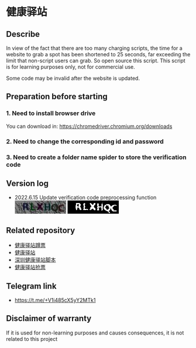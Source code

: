 # 健康驿站

## Describe

In view of the fact that there are too many charging scripts, the time for a website to grab a spot has been shortened to 25 seconds, far exceeding the limit that non-script users can grab. So open source this script. This script is for learning purposes only, not for commercial use.

Some code may be invalid after the website is updated.


## Preparation before starting

### 1. Need to install browser drive
You can download in:
https://chromedriver.chromium.org/downloads

### 2. Need to change the corresponding id and password

### 3. Need to create a folder name spider to store the verification code

## Version log

- 2022.6.15 Update verification code preprocessing function
  ![before](/spider/code.png)
  ![after](/spider/test.png)

## Related repository

- [健康驿站蹲票](https://github.com/KEXT1977/yizhan)
- [健康驿站](https://github.com/RussellXY/jiankangyizhan)
- [深圳健康驿站脚本](https://github.com/HermanL02/ShenzhenHealthStationAutoReserve)
- [健康驿站抢票](https://github.com/zhong-yy/Grab_HK2SZ_ticket)

## Telegram link

- https://t.me/+V1i485cX5yY2MTk1

## Disclaimer of warranty
If it is used for non-learning purposes and causes consequences, it is not related to this project
